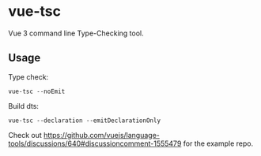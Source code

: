# vue-tsc

Vue 3 command line Type-Checking tool.

## Usage

Type check:

`vue-tsc --noEmit`

Build dts:

`vue-tsc --declaration --emitDeclarationOnly`

Check out https://github.com/vuejs/language-tools/discussions/640#discussioncomment-1555479 for the example repo.
